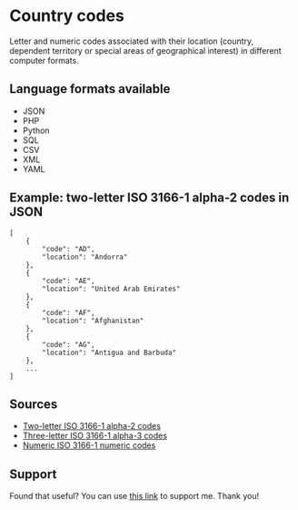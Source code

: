 # Country codes

Letter and numeric codes associated with their location (country, dependent territory or special areas of geographical interest) in different computer formats.

## Language formats available
* JSON
* PHP
* Python
* SQL
* CSV
* XML
* YAML

## Example: two-letter ISO 3166-1 alpha-2 codes in JSON
```
[
    {
        "code": "AD",
        "location": "Andorra"
    },
    {
        "code": "AE",
        "location": "United Arab Emirates"
    },
    {
        "code": "AF",
        "location": "Afghanistan"
    },
    {
        "code": "AG",
        "location": "Antigua and Barbuda"
    },
    ...
]
```

## Sources
* [Two-letter ISO 3166-1 alpha-2 codes](https://en.wikipedia.org/wiki/ISO_3166-1_alpha-2)
* [Three-letter ISO 3166-1 alpha-3 codes](https://en.wikipedia.org/wiki/ISO_3166-1_alpha-3)
* [Numeric ISO 3166-1 numeric codes](https://en.wikipedia.org/wiki/ISO_3166-1_numeric)

## Support
Found that useful? You can use [this link](https://www.buymeacoffee.com/samuelryc) to support me. Thank you!
